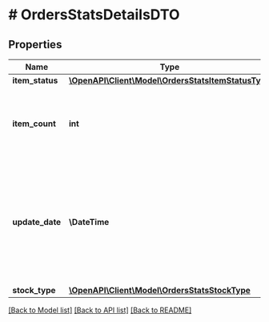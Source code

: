 # # OrdersStatsDetailsDTO

## Properties

Name | Type | Description | Notes
------------ | ------------- | ------------- | -------------
**item_status** | [**\OpenAPI\Client\Model\OrdersStatsItemStatusType**](OrdersStatsItemStatusType.md) |  | [optional]
**item_count** | **int** | Количество товара со статусом, указанном в параметре &#x60;itemStatus&#x60;. | [optional]
**update_date** | **\DateTime** | Дата, когда товар получил статус, указанный в параметре &#x60;itemStatus&#x60;.  Формат даты: &#x60;ГГГГ-ММ-ДД&#x60;. | [optional]
**stock_type** | [**\OpenAPI\Client\Model\OrdersStatsStockType**](OrdersStatsStockType.md) |  | [optional]

[[Back to Model list]](../../README.md#models) [[Back to API list]](../../README.md#endpoints) [[Back to README]](../../README.md)
